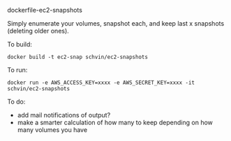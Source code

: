 dockerfile-ec2-snapshots

Simply enumerate your volumes, snapshot each, and keep last x snapshots (deleting older ones).

To build:

  `docker build -t ec2-snap schvin/ec2-snapshots`

To run:

  `docker run -e AWS_ACCESS_KEY=xxxx -e AWS_SECRET_KEY=xxxx -it schvin/ec2-snapshots`

To do:

* add mail notifications of output?
* make a smarter calculation of how many to keep depending on how many volumes you have
